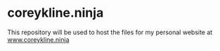 # coreykline.ninja
This repository will be used to host the files for my personal website at www.coreykline.ninja
